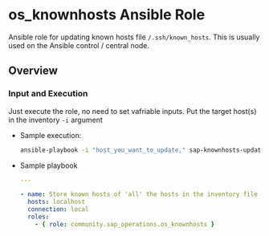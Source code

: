 # os_knownhosts Ansible Role

Ansible role for updating known hosts file `/.ssh/known_hosts`. This is usually used on the Ansible control / central node.

## Overview


### Input and Execution

Just execute the role, no need to set vafriable inputs. Put the target host(s) in the inventory `-i` argument

- Sample execution:

    ```bash
    ansible-playbook -i "host_you_want_to_update," sap-knownhosts-update.yml"
    ```

- Sample playbook

    ```yaml
    ---

    - name: Store known hosts of 'all' the hosts in the inventory file
      hosts: localhost
      connection: local
      roles:
        - { role: community.sap_operations.os_knownhosts }

    ```

